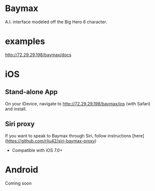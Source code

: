 # Baymax
A.I. interface modeled off the Big Hero 6 character.

# examples

http://72.29.29.198/baymax/docs

# iOS 

## Stand-alone App

On your iDevice, navigate to http://72.29.29.198/baymax/ios (with Safari) and install.

## Siri proxy

If you want to speak to Baymax through Siri, follow instructions [here] (https://github.com/rliu42/siri-baymax-proxy)

* Compatible with iOS 7.0+

# Android

Coming soon